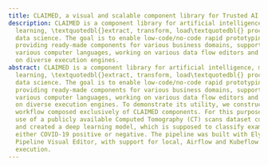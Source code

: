 ```yaml
---
title: CLAIMED, a visual and scalable component library for Trusted AI
description: CLAIMED is a component library for artificial intelligence, machine
  learning, \textquotedbl{}extract, transform, load\textquotedbl{} processes and
  data science. The goal is to enable low-code/no-code rapid prototyping by
  providing ready-made components for various business domains, supporting
  various computer languages, working on various data flow editors and running
  on diverse execution engines.
abstract: CLAIMED is a component library for artificial intelligence, machine
  learning, \textquotedbl{}extract, transform, load\textquotedbl{} processes and
  data science. The goal is to enable low-code/no-code rapid prototyping by
  providing ready-made components for various business domains, supporting
  various computer languages, working on various data flow editors and running
  on diverse execution engines. To demonstrate its utility, we constructed a
  workflow composed exclusively of CLAIMED components. For this purpose, we made
  use of a publicly available Computed Tomography (CT) scans dataset covidata
  and created a deep learning model, which is supposed to classify exams as
  either COVID-19 positive or negative. The pipeline was built with Elyra's
  Pipeline Visual Editor, with support for local, Airflow and Kubeflow
  execution.
---
```


